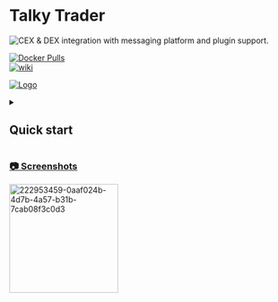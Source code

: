# Talky Trader
![CEX & DEX integration with messaging platform and plugin support.](https://readme-typing-svg.demolab.com?font=Fira+Code&size=13&duration=2000&pause=100&color=027CF9&multiline=true&repeat=false&width=600&height=60&lines=Seamlessly+connect+CEX+and+DEX+exchanges+across+multi+messaging+platforms.;Place+order%2C+inquire+your+balance+and+more+through+plugins.;Easily+deploy+via+Docker+on+self-hosted+platforms+or+PaaS.)

[![Docker Pulls](https://badgen.net/docker/pulls/mraniki/tt)](https://hub.docker.com/r/mraniki/tt)<br> [![wiki](https://img.shields.io/badge/🪙🗿-wiki-027CF9)](https://talkytrader.gitbook.io/talky/)

[![Logo](https://i.imgur.io/Q7iDDyB_d.webp?maxwidth=640&shape=thumb&fidelity=medium)](https://github.com/mraniki/tt)
 </tr>
<details>
<summary><h2>Quick start</h2></summary>


 <h3>Install</h3>

1) Create your channel/room and your platform bot

    - Telegram via [Telegram @BotFather](https://core.telegram.org/bots/tutorial) and [create an API key](https://docs.telethon.dev/en/stable/basic/signing-in.html) 
    - Discord via [Discord Dev portal](https://discord.com/developers/docs/intro)
    - Matrix via [Matrix.org](https://turt2live.github.io/matrix-bot-sdk/index.html)

2) Get your

    - CEX API Keys supported by [CCXT](https://github.com/ccxt/ccxt) or
    - DEX wallet address and private key

3) Create your config [/app/settings.toml](src/example_settings.toml)

4) Deploy via:
    - docker `docker push mraniki/tt:latest` or `docker pull ghcr.io/mraniki/tt:latest`
    - locally `git clone https://github.com/mraniki/tt:main` && `pip install -r requirements.txt`

5) Start your container or if deployed locally use `python3 bot.py` to start

6) More details in [Wiki](https://github.com/mraniki/tt/wiki)


 <h3>Build status</h3>

[![codecov](https://codecov.io/gh/mraniki/tt/branch/main/graph/badge.svg?token=ILJTC0F4K1)](https://codecov.io/gh/mraniki/tt)

[![👷Flow](https://github.com/mraniki/tt/actions/workflows/%F0%9F%91%B7Flow.yml/badge.svg)](https://github.com/mraniki/tt/actions/workflows/%F0%9F%91%B7Flow.yml)


![Alt](https://repobeats.axiom.co/api/embed/a2d03eaf66dab33c82d52170d8ebfb0c479590a9.svg "Repobeats analytics image")

 
<h3> Libraries </h3>

[![python3.10](https://badgen.net/badge/icon/3.10/black?icon=pypi&label)](https://www.python.org/downloads/release/python-3100/)
[![ccxt](https://badgen.net/badge/icon/ccxt/black?icon=libraries&label)](https://github.com/ccxt/ccxt)
[![dxsp](https://badgen.net/badge/icon/dxsp?icon=pypi&label)](https://pypi.org/project/dxsp/)
[![findmyorder](https://badgen.net/badge/icon/findmyorder?icon=pypi&label)](https://pypi.org/project/findmyorder/)
[![iamlistening](https://badgen.net/badge/icon/iamlistening?icon=pypi&label)](https://pypi.org/project/iamlistening/)
[![talkytrend](https://badgen.net/badge/icon/talkytrend?icon=pypi&label)](https://pypi.org/project/talkytrend/)

[![apprise](https://badgen.net/badge/icon/apprise/black?icon=libraries&label)](https://github.com/caronc/apprise) [![FastAPI](https://badgen.net/badge/icon/fastapi/black?icon=libraries&label)](https://github.com/tiangolo/fastapi)
</details> 

<h3><a href="https://github.com/mraniki/tt/wiki/Screenshots">📷 Screenshots</a></h3>
<img width="194" alt="222953459-0aaf024b-4d7b-4a57-b31b-7cab08f3c0d3" src="https://github.com/mraniki/tt/assets/8766259/14cb1653-f6b4-44e7-b07c-d930060c7363">
